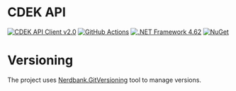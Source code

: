 # CDEK API

[![CDEK API Client v2.0](https://img.shields.io/badge/cdek%20api-v2.0-%2300B33C)](https://api-docs.cdek.ru/29923741.html)
[![GitHub Actions](https://img.shields.io/endpoint.svg?url=https%3A%2F%2Factions-badge.atrox.dev%2Fyallie%2FCdekSdk%2Fbadge&label=build&logo=none)](https://actions-badge.atrox.dev/yallie/CdekSdk/goto)
[![.NET Framework 4.62](https://img.shields.io/badge/.net-v4.62-yellow)](https://www.microsoft.com/ru-RU/download/details.aspx?id=53321)
[![NuGet](https://img.shields.io/nuget/v/CdekSdk.svg)](https://nuget.org/packages/CdekSdk)

# Versioning

The project uses [Nerdbank.GitVersioning](https://github.com/dotnet/Nerdbank.GitVersioning) tool to manage versions.
